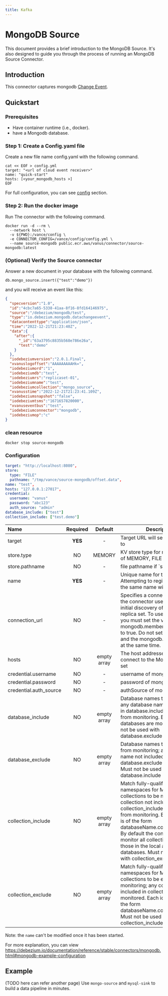 ```yaml
---
title: Kafka
---
```

# MongoDB Source 
This document provides a brief introduction to the MongoDB Source. It's also
designed to guide you through the process of running an MongoDB Source Connector.


## Introduction

This connector captures mongodb [Change Event](https://www.mongodb.com/docs/manual/reference/change-events/).

## Quickstart

### Prerequisites
- Have container runtime (i.e., docker).
- have a Mongodb database.

### Step 1: Create a Config.yaml file
Create a new file name config.yaml with the following command.

```shell
cat << EOF > config.yml
target: "<url of cloud event receiver>"
name: "quick-start"
hosts: [<your_mongodb_hosts >]
EOF
```
For full configuration, you can see [config](#Configuration) section.

### Step 2: Run the docker image
Run The connector with the following command.

```shell
docker run -d --rm \
  --network host \
  -v ${PWD}:/vance/config \
  -e CONNECTOR_CONFIG=/vance/config/config.yml \
  --name source-mongodb public.ecr.aws/vanus/connector/source-mongodb:latest
```

### (Optional) Verify the Source connector

Answer a new document in your database with the following command.
```shell
db.mongo_source.insert({"test":"demo"})
```

and you will receive an event like this:

```json
{
  "specversion":"1.0",
  "id":"4cbc7a65-5338-41aa-8f16-8fd164146975",
  "source":"/debezium/mongodb/test",
  "type":"io.debezium.mongodb.datachangeevent",
  "datacontenttype":"application/json",
  "time":"2022-12-21T21:23:40Z",
  "data":{
    "after":{
      "_id":"63a3795c8835b568e786e26a",
      "test":"demo"
    }
  },
  "iodebeziumversion":"2.0.1.Final",
  "xvanuslogoffset":"AAAAAAAAAHk=",
  "iodebeziumord":"1",
  "iodebeziumdb":"test",
  "iodebeziumrs":"replicaset-01",
  "iodebeziumname":"test",
  "iodebeziumcollection":"mongo_source",
  "xvanusstime":"2022-12-21T21:23:41.109Z",
  "iodebeziumsnapshot":"false",
  "iodebeziumtsms":"1671657820000",
  "xvanuseventbus":"test",
  "iodebeziumconnector":"mongodb",
  "iodebeziumop":"c"
}
```


### clean resource

```shell
docker stop source-mongodb
```



### Configuration

```yaml
target: "http://localhost:8080",
store:
  type: "FILE"
  pathname: "/tmp/vance/source-mongodb/offset.data",
name: "test",
hosts: "127.0.0.1:27017",
credential:
  username: "vanus"
  password: "abc123"
  auth_source: "admin"
database_include: ["test"]
collection_include: ["test.demo"]
```

| Name                   | Required |   Default   | Description                                                                                                                                                                                                                                                                                                                                                         |
|:-----------------------|:--------:|:-----------:|---------------------------------------------------------------------------------------------------------------------------------------------------------------------------------------------------------------------------------------------------------------------------------------------------------------------------------------------------------------------|
| target                 | **YES**  |      -      | Target URL will send CloudEvents to                                                                                                                                                                                                                                                                                                                                 |
| store.type             |    NO    |   MEMORY    | KV store type for metadata, one of MEMORY, FILE                                                                                                                                                                                                                                                                                                                     |
| store.pathname         |    NO    |      -      | file pathname if `store.type=FILE                                                                                                                                                                                                                                                                                                                                   |
| name                   | **YES**  |      -      | Unique name for the connector. Attempting to register again with the same name will fail.                                                                                                                                                                                                                                                                           |
| connection_url         |    NO    |      -      | Specifies a connection string that the connector uses during the initial discovery of a MongoDB replica set. To use this option, you must set the value of mongodb.members.auto.discover to true. Do not set this property and the mongodb.hosts property at the same time.                                                                                         |
| hosts                  |    NO    | empty array | The host addresses to use to connect to the MongoDB replica set                                                                                                                                                                                                                                                                                                     |
| credential.username    |    NO    |      -      | username of mongodb                                                                                                                                                                                                                                                                                                                                                 |
| credential.password    |    NO    |      -      | password of mongodb                                                                                                                                                                                                                                                                                                                                                 |
| credential.auth_source |    NO    |      -      | authSource of mongodb                                                                                                                                                                                                                                                                                                                                               |
| database_include       |    NO    | empty array | Database names to be monitored; any database name not included in database.include is excluded from monitoring. By default all databases are monitored. Must not be used with database.exclude                                                                                                                                                                      |
| database_exclude       |    NO    | empty array | Database names to be excluded from monitoring; any database name not included in database.exclude is monitored. Must not be used with database.include                                                                                                                                                                                                              |
| collection_include     |    NO    | empty array | Match fully-qualified namespaces for MongoDB collections to be monitored; any collection not included in collection_include is excluded from monitoring. Each identifier is of the form databaseName.collectionName. By default the connector will monitor all collections except those in the local and admin databases. Must not be used with collection_exclude. |
| collection_exclude     |    NO    | empty array | Match fully-qualified namespaces for MongoDB collections to be excluded from monitoring; any collection not included in collection_exclude is monitored. Each identifier is of the form databaseName.collectionName. Must not be used with collection_include                                                                                                       | 

Note: the `name` can't be modified once it has been started.

For more explanation, you can view https://debezium.io/documentation/reference/stable/connectors/mongodb.html#mongodb-example-configuration
## Example
(TODO here can refer another page)
Use `mongo-source` and `mysql-sink` to build a data pipeline in minutes.
